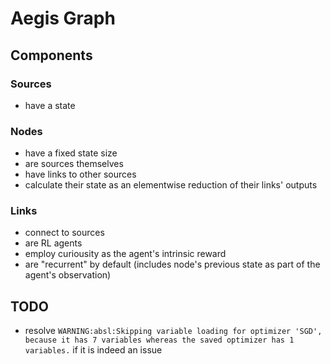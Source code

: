 # Aegis Graph

## Components

### Sources
- have a state

### Nodes
- have a fixed state size
- are sources themselves
- have links to other sources
- calculate their state as an elementwise reduction of their links' outputs

### Links
- connect to sources
- are RL agents
- employ curiousity as the agent's intrinsic reward
- are "recurrent" by default (includes node's previous state as part of the agent's observation)

## TODO
- resolve `WARNING:absl:Skipping variable loading for optimizer 'SGD', because it has 7 variables whereas the saved optimizer has 1 variables.` if it is indeed an issue